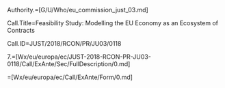 Authority.=[G/U/Who/eu_commission_just_03.md]

Call.Title=Feasibility Study: Modelling the EU Economy as an Ecosystem of Contracts

Call.ID=JUST/2018/RCON/PR/JU03/0118

7.=[Wx/eu/europa/ec/JUST-2018-RCON-PR-JU03-0118/Call/ExAnte/Sec/FullDescription/0.md]

=[Wx/eu/europa/ec/Call/ExAnte/Form/0.md]

